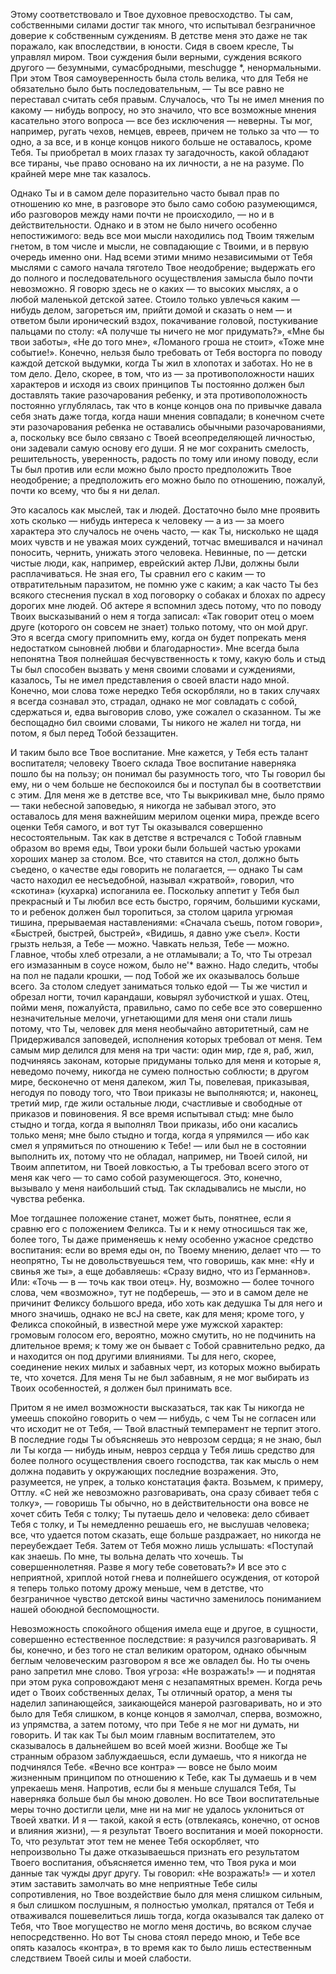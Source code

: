 Этому соответствовало и Твое духовное превосходство. Ты сам, собственными силами достиг так много, что испытывал безграничное доверие к собственным суждениям. В детстве меня это даже не так поражало, как впоследствии, в юности. Сидя в своем кресле, Ты управлял миром. Твои суждения были верными, суждения всякого другого — безумными, сумасбродными, meschugge *, ненормальными. При этом Твоя самоуверенность была столь велика, что для Тебя не обязательно было быть последовательным, — Ты все равно не переставал считать себя правым. Случалось, что Ты не имел мнения по какому — нибудь вопросу, но это значило, что все возможные мнения касательно этого вопроса — все без исключения — неверны. Ты мог, например, ругать чехов, немцев, евреев, причем не только за что — то одно, а за все, и в конце концов никого больше не оставалось, кроме Тебя. Ты приобретал в моих глазах ту загадочность, какой обладают все тираны, чье право основано на их личности, а не на разуме. По крайней мере мне так казалось.

Однако Ты и в самом деле поразительно часто бывал прав по отношению ко мне, в разговоре это было само собою разумеющимся, ибо разговоров между нами почти не происходило, — но и в действительности. Однако и в этом не было ничего особенно непостижимого: ведь все мои мысли находились под Твоим тяжелым гнетом, в том числе и мысли, не совпадающие с Твоими, и в первую очередь именно они. Над всеми этими мнимо независимыми от Тебя мыслями с самого начала тяготело Твое неодобрение; выдержать его до полного и последовательного осуществления замысла было почти невозможно. Я говорю здесь не о каких — то высоких мыслях, а о любой маленькой детской затее. Стоило только увлечься каким — нибудь делом, загореться им, прийти домой и сказать о нем — и ответом были иронический вздох, покачивание головой, постукивание пальцами по столу: «А получше ты ничего не мог придумать?», «Мне бы твои заботы», «Не до того мне», «Ломаного гроша не стоит», «Тоже мне событие!». Конечно, нельзя было требовать от Тебя восторга по поводу каждой детской выдумки, когда Ты жил в хлопотах и заботах. Но не в том дело. Дело, скорее, в том, что из — за противоположности наших характеров и исходя из своих принципов Ты постоянно должен был доставлять такие разочарования ребенку, и эта противоположность постоянно углублялась, так что в конце концов она по привычке давала себя знать даже тогда, когда наши мнения совпадали; в конечном счете эти разочарования ребенка не оставались обычными разочарованиями, а, поскольку все было связано с Твоей всеопределяющей личностью, они задевали самую основу его души. Я не мог сохранить смелость, решительность, уверенность, радость по тому или иному поводу, если Ты был против или если можно было просто предположить Твое неодобрение; а предположить его можно было по отношению, пожалуй, почти ко всему, что бы я ни делал.

Это касалось как мыслей, так и людей. Достаточно было мне проявить хоть сколько — нибудь интереса к человеку — а из — за моего характера это случалось не очень часто, — как Ты, нисколько не щадя моих чувств и не уважая моих суждений, тотчас вмешивался и начинал поносить, чернить, унижать этого человека. Невинные, по — детски чистые люди, как, например, еврейский актер ЛЈви, должны были расплачиваться. Не зная его, Ты сравнил его с каким — то отвратительным паразитом, не помню уже с каким; а как часто Ты без всякого стеснения пускал в ход поговорку <span class="hint--bottom" aria-label="Поговорку эту Кафка приводит в «Дневниках»: «Ляжешь спать с собаками, встанешь с блохами».">о собаках и блохах</span> по адресу дорогих мне людей. Об актере я вспомнил здесь потому, что по поводу Твоих высказываний о нем я тогда записал: «Так говорит отец о моем друге (которого он совсем не знает) только потому, что он мой друг. Это я всегда смогу припомнить ему, когда он будет попрекать меня недостатком сыновней любви и благодарности». Мне всегда была непонятна Твоя полнейшая бесчувственность к тому, какую боль и стыд Ты был способен вызвать у меня своими словами и суждениями, казалось, Ты не имел представления о своей власти надо мной. Конечно, мои слова тоже нередко Тебя оскорбляли, но в таких случаях я всегда сознавал это, страдал, однако не мог совладать с собой, сдержаться и, едва выговорив слово, уже сожалел о сказанном. Ты же беспощадно бил своими словами, Ты никого не жалел ни тогда, ни потом, я был перед Тобой беззащитен.

И таким было все Твое воспитание. Мне кажется, у Тебя есть талант воспитателя; человеку Твоего склада Твое воспитание наверняка пошло бы на пользу; он понимал бы разумность того, что Ты говорил бы ему, ни о чем больше не беспокоился бы и поступал бы в соответствии с этим. Для меня же в детстве все, что Ты выкрикивал мне, было прямо — таки небесной заповедью, я никогда не забывал этого, это оставалось для меня важнейшим мерилом оценки мира, прежде всего оценки Тебя самого, и вот тут Ты оказывался совершенно несостоятельным. Так как в детстве я встречался с Тобой главным образом во время еды, Твои уроки были большей частью уроками хороших манер за столом. Все, что ставится на стол, должно быть съедено, о качестве еды говорить не полагается, — однако Ты сам часто находил ее несъедобной, называл «жратвой», говорил, что «скотина» (кухарка) испоганила ее. Поскольку аппетит у Тебя был прекрасный и Ты любил все есть быстро, горячим, большими кусками, то и ребенок должен был торопиться, за столом царила угрюмая тишина, прерываемая наставлениями: «Сначала съешь, потом говори», «Быстрей, быстрей, быстрей», «Видишь, я давно уже съел». Кости грызть нельзя, а Тебе — можно. Чавкать нельзя, Тебе — можно. Главное, чтобы хлеб отрезали, а не отламывали; а То, что Ты отрезал его измазанным в соусе ножом, было не'* важно. Надо следить, чтобы на пол не падали крошки, — под Тобой же их оказывалось больше всего. За столом следует заниматься только едой — Ты же чистил и обрезал ногти, точил карандаши, ковырял зубочисткой и ушах. Отец, пойми меня, пожалуйста, правильно, само по себе все это совершенно незначительные мелочи, угнетающими для меня они стали лишь потому, что Ты, человек для меня необычайно авторитетный, сам не Придерживался заповедей, исполнения которых требовал от меня. Тем самым мир делился для меня на три части: один мир, где я, раб, жил, подчиняясь законам, которые придуманы только для меня и которые я, неведомо почему, никогда не сумею полностью соблюсти; в другом мире, бесконечно от меня далеком, жил Ты, повелевая, приказывая, негодуя по поводу того, что Твои приказы не выполняются; и, наконец, третий мир, где жили остальные люди, счастливые и свободные от приказов и повиновения. Я все время испытывал стыд: мне было стыдно и тогда, когда я выполнял Твои приказы, ибо они касались только меня; мне было стыдно и тогда, когда я упрямился — ибо как смел я упрямиться по отношению к Тебе! — или был не в состоянии выполнить их, потому что не обладал, например, ни Твоей силой, ни Твоим аппетитом, ни Твоей ловкостью, а Ты требовал всего этого от меня как чего — то само собой разумеющегося. Это, конечно, вызывало у меня наибольший стыд. Так складывались не мысли, но чувства ребенка.

Мое тогдашнее положение станет, может быть, понятнее, если я сравню его с положением Феликса. Ты и к нему относишься так же, более того, Ты даже применяешь к нему особенно ужасное средство воспитания: если во время еды он, по Твоему мнению, делает что — то неопрятно, Ты не довольствуешься тем, что говоришь, как мне: «Ну и свинья же ты», а еще добавляешь: «Сразу видно, что из Германнов». Или: «Точь — в — точь как твои отец». Ну, возможно — более точного слова, чем «возможно», тут не подберешь, — это и в самом деле не причинит Феликсу большого вреда, ибо хоть как дедушка Ты для него и много значишь, однако не всЈ на свете, как для меня; кроме того, у Феликса спокойный, в известной мере уже мужской характер: громовым голосом его, вероятно, можно смутить, но не подчинить на длительное время; к тому же он бывает с Тобой сравнительно редко, да и находится он под другими влияниями. Ты для него, скорее, соединение неких милых и забавных черт, из которых можно выбирать те, что хочется. Для меня Ты не был забавным, я не мог выбирать из Твоих особенностей, я должен был принимать все.

Притом я не имел возможности высказаться, так как Ты никогда не умеешь спокойно говорить о чем — нибудь, с чем Ты не согласен или что исходит не от Тебя, — Твой властный темперамент не терпит этого. В последние годы Ты объясняешь это неврозом сердца; я не знаю, был ли Ты когда — нибудь иным, невроз сердца у Тебя лишь средство для более полного осуществления своего господства, так как мысль о нем должна подавить у окружающих последние возражения. Это, разумеется, не упрек, а только констатация факта. Возьмем, к примеру, Оттлу. «С ней же невозможно разговаривать, она сразу сбивает тебя с толку», — говоришь Ты обычно, но в действительности она вовсе не хочет сбить Тебя с толку; Ты путаешь дело и человека: дело сбивает Тебя с толку, и Ты немедленно решаешь его, не выслушав человека; все, что удается потом сказать, еще больше раздражает, но никогда не переубеждает Тебя. Затем от Тебя можно лишь услышать: «Поступай как знаешь. По мне, ты вольна делать что хочешь. Ты совершеннолетняя. Разве я могу тебе советовать?» И все это с неприятной, хриплой нотой гнева и полнейшего осуждения, от которой я теперь только потому дрожу меньше, чем в детстве, что безграничное чувство детской вины частично заменилось пониманием нашей обоюдной беспомощности.

Невозможность спокойного общения имела еще и другое, в сущности, совершенно естественное последствие: я разучился разговаривать. Я бы, конечно, и без того не стал великим оратором, однако обычным беглым человеческим разговором я все же овладел бы. Но ты очень рано запретил мне слово. Твоя угроза: «Не возражать!» — и поднятая при этом рука сопровождают меня с незапамятных времен. Когда речь идет о Твоих собственных делах, Ты отличный оратор, а меня ты наделил запинающейся, заикающейся манерой разговаривать, но и это было для Тебя слишком, в конце концов я замолчал, сперва, возможно, из упрямства, а затем потому, что при Тебе я не мог ни думать, ни говорить. И так как Ты был моим главным воспитателем, это сказывалось в дальнейшем во всей моей жизни. Вообще же Ты странным образом заблуждаешься, если думаешь, что я никогда не подчинялся Тебе. «Вечно все контра» — вовсе не было моим жизненным принципом по отношению к Тебе, как Ты думаешь и в чем упрекаешь меня. Напротив, если бы я меньше слушался Тебя, Ты наверняка больше был бы мною доволен. Но все Твои воспитательные меры точно достигли цели, мне ни на миг не удалось уклониться от Твоей хватки. И я — такой, какой я есть (отвлекаясь, конечно, от основ и влияния жизни), — я результат Твоего воспитания и моей покорности. То, что результат этот тем не менее Тебя оскорбляет, что непроизвольно Ты даже отказываешься признать его результатом Твоего воспитания, объясняется именно тем, что Твоя рука и мои данные так чужды друг другу. Ты говорил: «Не возражать!» — и хотел этим заставить замолчать во мне неприятные Тебе силы сопротивления, но Твое воздействие было для меня слишком сильным, я был слишком послушным, я полностью умолкал, прятался от Тебя и отваживался пошевелиться лишь тогда, когда оказывался так далеко от Тебя, что Твое могущество не могло меня достичь, во всяком случае непосредственно. Но вот Ты снова стоял передо мною, и Тебе все опять казалось «контра», в то время как то было лишь естественным следствием Твоей силы и моей слабости.

